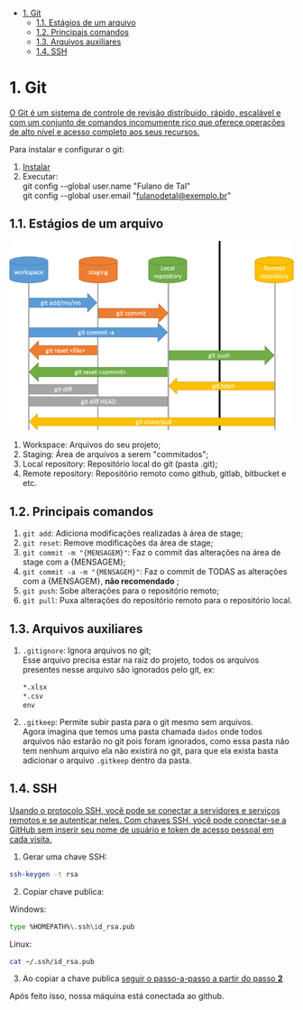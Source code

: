 - [1. Git](#1-git)
  - [1.1. Estágios de um arquivo](#11-estágios-de-um-arquivo)
  - [1.2. Principais comandos](#12-principais-comandos)
  - [1.3. Arquivos auxiliares](#13-arquivos-auxiliares)
  - [1.4. SSH](#14-ssh)

# 1. Git


[O Git é um sistema de controle de revisão distribuído, rápido, escalável e com um conjunto de comandos incomumente rico que oferece operações de alto nível e acesso completo aos seus recursos.](https://git-scm.com/docs/git/pt_BR)

Para instalar e configurar o git:

1. [Instalar](https://git-scm.com/downloads)
2. Executar:  
  git config --global user.name "Fulano de Tal"  
  git config --global user.email "fulanodetal@exemplo.br"

## 1.1. Estágios de um arquivo

<img src="./img/git.png">

1. Workspace: Arquivos do seu projeto;
2. Staging: Área de arquivos a serem "commitados";
3. Local repository: Repositório local do git (pasta .git);
4. Remote repository: Repositório remoto como github, gitlab, bitbucket e etc.


## 1.2. Principais comandos

1. `git add`: Adiciona modificações realizadas à área de stage;
2. `git reset`: Remove modificações da área de stage;
3. `git commit -m "{MENSAGEM}"`: Faz o commit das alterações na área de stage com a {MENSAGEM};
4. `git commit -a -m "{MENSAGEM}"`: Faz o commit de TODAS as alterações com a {MENSAGEM}, **não recomendado** ;
5. `git push`: Sobe alterações para o repositório remoto;
6. `git pull`: Puxa alterações do repositório remoto para o repositório local.


## 1.3. Arquivos auxiliares

1. `.gitignore`: Ignora arquivos no git;  
      Esse arquivo precisa estar na raiz do projeto, todos os arquivos presentes nesse arquivo são ignorados pelo git, ex:
      ```
      *.xlsx
      *.csv
      env
      ```
2. `.gitkeep`: Permite subir pasta para o git mesmo sem arquivos.  
      Agora imagina que temos uma pasta chamada `dados` onde todos arquivos não estarão no git pois foram ignorados, como essa pasta não tem nenhum arquivo ela não existirá no git, para que ela exista basta adicionar o arquivo `.gitkeep` dentro da pasta.


## 1.4. SSH

[Usando o protocolo SSH, você pode se conectar a servidores e serviços remotos e se autenticar neles. Com chaves SSH, você pode conectar-se a GitHub sem inserir seu nome de usuário e token de acesso pessoal em cada visita.](https://docs.github.com/pt/authentication/connecting-to-github-with-ssh/about-ssh)


1. Gerar uma chave SSH:
```sh
ssh-keygen -t rsa
```

2. Copiar chave publica:

Windows:
```sh
type %HOMEPATH%\.ssh\id_rsa.pub
```

Linux:
```sh
cat ~/.ssh/id_rsa.pub
```

3. Ao copiar a chave publica [seguir o passo-a-passo a partir do passo **2**](https://docs.github.com/pt/authentication/connecting-to-github-with-ssh/.adding-a-new-ssh-key-to-your-github-account)


Após feito isso, nossa máquina está conectada ao github.
